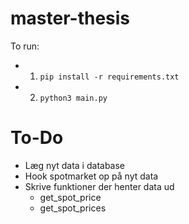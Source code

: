 # master-thesis
To run:
- 1. ```pip install -r requirements.txt```
- 2. ```python3 main.py```
 
# To-Do
- Læg nyt data i database
- Hook spotmarket op på nyt data
- Skrive funktioner der henter data ud
  - get_spot_price
  - get_spot_prices

